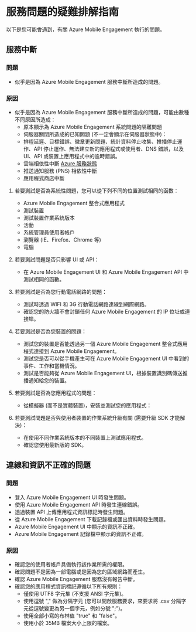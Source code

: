 <properties 
   pageTitle="Azure Mobile Engagement 疑難排解指南 - 服務" 
   description="Azure Mobile Engagement 疑難排解" 
   services="mobile-engagement" 
   documentationCenter="" 
   authors="piyushjo" 
   manager="dwrede" 
   editor=""/>

<tags
   ms.service="mobile-engagement"
   ms.devlang="na"
   ms.topic="article"
   ms.tgt_pltfrm="mobile-multiple"
   ms.workload="mobile" 
   ms.date="06/18/2015"
   ms.author="piyushjo"/>


# 服務問題的疑難排解指南

以下是您可能會遇到，有關 Azure Mobile Engagement 執行的問題。

## 服務中斷

### 問題

- 似乎是因為 Azure Mobile Engagement 服務中斷所造成的問題。

### 原因

- 似乎是因為 Azure Mobile Engagement 服務中斷所造成的問題，可能由數種不同原因所造成：
    - 原本顯示為 Azure Mobile Engagement 系統問題的隔離問題
    - 伺服器關閉所造成的已知問題 (不一定會顯示在伺服器狀態中)：
    - 排程延遲、目標錯誤、徽章更新問題、統計資料停止收集、推播停止運作、API 停止運作、無法建立新的應用程式或使用者、DNS 錯誤，以及 UI、API 或裝置上應用程式中的逾時錯誤。
    - 雲端相依性中斷
[Azure 服務狀態](http://status.azure.com/)
    - 推送通知服務 (PNS) 相依性中斷
    - 應用程式商店中斷

1) 若要測試是否為系統性問題，您可以從下列不同的位置測試相同的函數：

   - Azure Mobile Engagement 整合式應用程式
   - 測試裝置
   - 測試裝置作業系統版本
   - 活動
   - 系統管理員使用者帳戶
   - 瀏覽器 (IE、Firefox、Chrome 等)
   - 電腦

2) 若要測試問題是否只影響 UI 或 API：

   - 在 Azure Mobile Engagement UI 和 Azure Mobile Engagement API 中測試相同的函數。

3) 若要測試是否為您行動電話網路的問題：

   - 測試時透過 WIFI 和 3G 行動電話網路連線到網際網路。
   - 確認您的防火牆不會封鎖任何 Azure Mobile Engagement 的 IP 位址或連接埠。

4) 若要測試是否為您裝置的問題：

   - 測試您的裝置是否能透過另一個 Azure Mobile Engagement 整合式應用程式連接到 Azure Mobile Engagement。
   - 測試您是否可以從手機產生可在 Azure Mobile Engagement UI 中看到的事件、工作和當機情況。
   - 測試是否能夠從 Azure Mobile Engagement UI，根據裝置識別碼傳送推播通知給您的裝置。

5) 若要測試是否為您應用程式的問題：

   - 從模擬器 (而不是實體裝置)，安裝並測試您的應用程式：

6) 若要測試問題是否與使用者裝置的作業系統升級有關 (需要升級 SDK 才能解決)：

   - 在使用不同作業系統版本的不同裝置上測試應用程式。
   - 確認您使用最新版的 SDK。

## 連線和資訊不正確的問題

### 問題

- 登入 Azure Mobile Engagement UI 時發生問題。
- 使用 Azure Mobile Engagement API 時發生連線錯誤。
- 透過裝置 API 上傳應用程式資訊標記時發生問題。
- 從 Azure Mobile Engagement 下載記錄檔或匯出資料時發生問題。
- Azure Mobile Engagement UI 中顯示的資訊不正確。
- Azure Mobile Engagement 記錄檔中顯示的資訊不正確。

### 原因

* 確認您的使用者帳戶具備執行該作業所需的權限。
* 確認問題不是因為一部電腦或是因為您的區域網路而產生。
* 確認 Azure Mobile Engagement 服務沒有報告中斷。
* 確認您的應用程式資訊標記遵循以下所有規則：
    - 僅使用 UTF8 字元集 (不支援 ANSI 字元集)。
    - 使用逗號 "," 做為分隔字元 (您可以開啟服務要求，來要求將 .csv 分隔字元從逗號變更為另一個字元，例如分號 ";")。
    - 使用全部小寫的布林值 "true" 和 "false"。
    - 使用小於 35MB 檔案大小上限的檔案。





